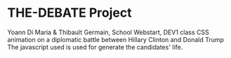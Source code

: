 # THE-DEBATE Project
Yoann Di Maria & Thibault Germain,
School Webstart, DEV1 class
CSS animation on a diplomatic battle between Hillary Clinton and Donald Trump
The javascript used is used for generate the candidates' life.

